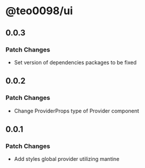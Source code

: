 # @teo0098/ui

## 0.0.3

### Patch Changes

- Set version of dependencies packages to be fixed

## 0.0.2

### Patch Changes

- Change ProviderProps type of Provider component

## 0.0.1

### Patch Changes

- Add styles global provider utilizing mantine
